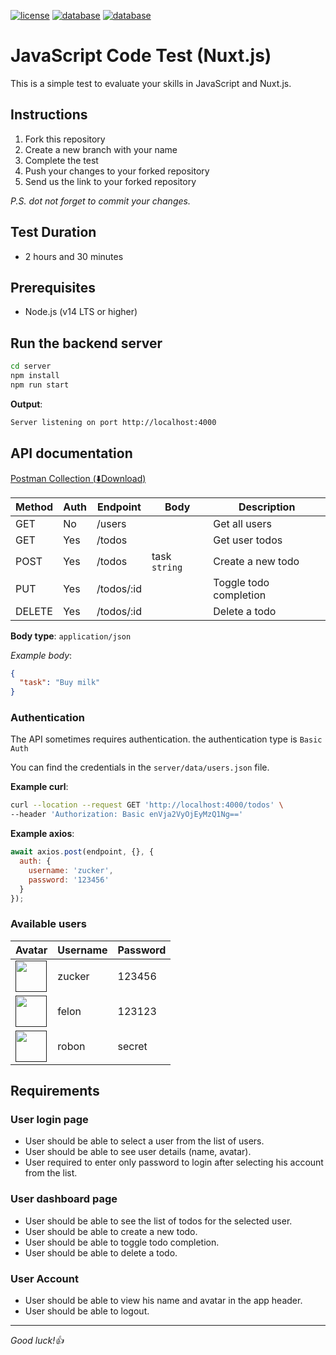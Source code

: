 [![license](https://img.shields.io/badge/License-MIT-purple.svg?style=?style=flat-square)](LICENSE) [![database](https://img.shields.io/badge/-14.16.0-white.svg?style=?style=flat-square&logo=node.js)](DATABASE) [![database](https://img.shields.io/badge/Build-Success-brightgreen.svg?style=?style=flat-square&logo=appveyor&logo=mysql)](BUILD)

# JavaScript Code Test (Nuxt.js)

This is a simple test to evaluate your skills in JavaScript and Nuxt.js.

## Instructions

1. Fork this repository
2. Create a new branch with your name
3. Complete the test
4. Push your changes to your forked repository
5. Send us the link to your forked repository

*P.S. dot not forget to commit your changes.*

## Test Duration

- 2 hours and 30 minutes

## Prerequisites

- Node.js (v14 LTS or higher)

## Run the backend server

```bash
cd server
npm install
npm run start
```

**Output**:

```bash
Server listening on port http://localhost:4000
```

## API documentation

[Postman Collection (⬇️Download)](https://api.postman.com/collections/2008200-b6fd706b-c4ec-498a-b044-50e0af95505f?access_key=PMAT-01GMAG1BQ7GD4P89M2Q2KFFT51)

| Method | Auth | Endpoint | Body | Description |
| ------ | ---- | -------- | ---- | ----------- |
| GET | No | /users | | Get all users |
| GET | Yes | /todos | | Get user todos |
| POST | Yes | /todos | task `string` | Create a new todo |
| PUT | Yes | /todos/:id | | Toggle todo completion |
| DELETE | Yes | /todos/:id | | Delete a todo |

**Body type**: `application/json`

*Example body*:

```json
{
  "task": "Buy milk"
}
```

### Authentication

The API sometimes requires authentication. the authentication type is `Basic Auth`

You can find the credentials in the `server/data/users.json` file.

**Example curl**:

```bash
curl --location --request GET 'http://localhost:4000/todos' \
--header 'Authorization: Basic enVja2VyOjEyMzQ1Ng=='
```

**Example axios**:

```js
await axios.post(endpoint, {}, {
  auth: {
    username: 'zucker',
    password: '123456'
  }
});
```

### Available users

| Avatar | Username | Password |
| ------ | -------- | -------- |
| [<img src="https://robohash.org/zucker-ping.png" width="50">]() | zucker | 123456 |
| [<img src="https://robohash.org/felon-must.png" width="50">]() | felon | 123123 |
| [<img src="https://robohash.org/robon-wood.png" width="50">]() | robon | secret |

## Requirements

### User login page

- User should be able to select a user from the list of users.
- User should be able to see user details (name, avatar).
- User required to enter only password to login after selecting his account from the list.

### User dashboard page

- User should be able to see the list of todos for the selected user.
- User should be able to create a new todo.
- User should be able to toggle todo completion.
- User should be able to delete a todo.

### User Account

- User should be able to view his name and avatar in the app header.
- User should be able to logout.

---

*Good luck!👍*
